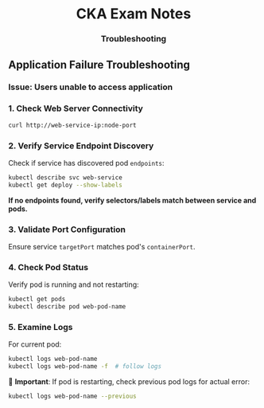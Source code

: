 <div align="center">
  <h1><strong>CKA Exam Notes</strong></h1>
  <h3>Troubleshooting</h3>
</div>

## Application Failure Troubleshooting

### Issue: Users unable to access application

### 1. Check Web Server Connectivity

```bash
curl http://web-service-ip:node-port
```

### 2. Verify Service Endpoint Discovery

Check if service has discovered pod `endpoints`:

```bash
kubectl describe svc web-service
kubectl get deploy --show-labels
```

**If no endpoints found, verify selectors/labels match between service and pods.**

### 3. Validate Port Configuration

Ensure service `targetPort` matches pod's `containerPort`.

### 4. Check Pod Status

Verify pod is running and not restarting:

```bash
kubectl get pods
kubectl describe pod web-pod-name
```

### 5. Examine Logs

For current pod:

```bash
kubectl logs web-pod-name
kubectl logs web-pod-name -f  # follow logs
```

🔴 **Important**: If pod is restarting, check previous pod logs for actual error:

```bash
kubectl logs web-pod-name --previous
```
